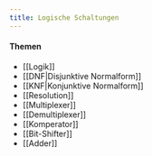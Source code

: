 ```yaml
---
title: Logische Schaltungen
---
```

#### Themen
- [[Logik]]
- [[DNF|Disjunktive Normalform]]
- [[KNF|Konjunktive Normalform]]
- [[Resolution]]
- [[Multiplexer]]
- [[Demultiplexer]]
- [[Komperator]]
- [[Bit-Shifter]]
- [[Adder]]